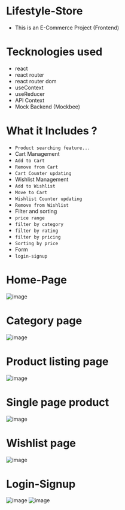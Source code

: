# Lifestyle-Store
- This is an E-Commerce Project (Frontend)

# Tecknologies used
- react
- react router
- react router dom
- useContext
- useReducer
- API Context
- Mock Backend (Mockbee)
# What it Includes ?
- `Product searching feature...`
- Cart Management 
- `Add to Cart`
- `Remove from Cart`
- `Cart Counter updating`
- Wishlist Management
- `Add to Wishlist`
- `Move to Cart`
- `Wishlist Counter updating`
- `Remove from Wishlist`
- Filter and sorting
- `price range`
- `filter by category`
- `filter by rating`
- `filter by pricing`
- `Sorting by price`
- Form
- `login-signup`
 # Home-Page
![image](https://github.com/ajit-sharmaGH/e-commerce/assets/80311905/d55acc29-a213-4fe6-a77f-a796d63580d5)  
 # Category page
 ![image](https://github.com/ajit-sharmaGH/e-commerce/assets/80311905/61d09e11-3bfd-4d1d-b9a6-7bc7d72e6d93)
 # Product listing page
 ![image](https://github.com/ajit-sharmaGH/e-commerce/assets/80311905/944c7227-9a3b-4f2d-841f-61d93a350d87)
  # Single page product
  ![image](https://github.com/ajit-sharmaGH/e-commerce/assets/80311905/b454b4a5-5d67-4705-ba1b-5d1b1faceb9c)

# Wishlist page
![image](https://github.com/ajit-sharmaGH/e-commerce/assets/80311905/cdc00739-dcf3-4ef6-83de-f99c7a73e7f7) 

  # Login-Signup
![image](https://github.com/ajit-sharmaGH/e-commerce/assets/80311905/4ae07a33-6804-45e2-8266-97274e71b130)
![image](https://github.com/ajit-sharmaGH/e-commerce/assets/80311905/72c9d306-b907-4ef7-aa65-b854521d7447)  
